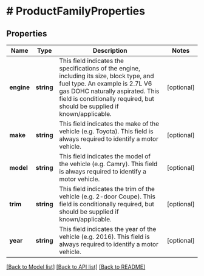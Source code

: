 # # ProductFamilyProperties

## Properties

Name | Type | Description | Notes
------------ | ------------- | ------------- | -------------
**engine** | **string** | This field indicates the specifications of the engine, including its size, block type, and fuel type. An example is 2.7L V6 gas DOHC naturally aspirated. This field is conditionally required, but should be supplied if known/applicable. | [optional] 
**make** | **string** | This field indicates the make of the vehicle (e.g. Toyota). This field is always required to identify a motor vehicle. | [optional] 
**model** | **string** | This field indicates the model of the vehicle (e.g. Camry). This field is always required to identify a motor vehicle. | [optional] 
**trim** | **string** | This field indicates the trim of the vehicle (e.g. 2-door Coupe). This field is conditionally required, but should be supplied if known/applicable. | [optional] 
**year** | **string** | This field indicates the year of the vehicle (e.g. 2016). This field is always required to identify a motor vehicle. | [optional] 

[[Back to Model list]](../../README.md#documentation-for-models) [[Back to API list]](../../README.md#documentation-for-api-endpoints) [[Back to README]](../../README.md)


